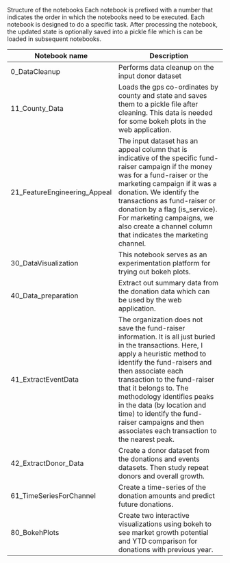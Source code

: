 Structure of the notebooks
Each notebook is prefixed with a number that indicates the order in which the notebooks need to be executed. Each notebook is designed to do a specific task. After processing the notebook, the updated state is optionally saved into a pickle file which is can be loaded in subsequent notebooks.

Notebook name|Description|
-------------|-------------|
0_DataCleanup|Performs data cleanup on the input donor dataset
11_County_Data|Loads the gps co-ordinates by county and state and saves them to a pickle file after cleaning. This data is needed for some bokeh plots in the web application.
21_FeatureEngineering_Appeal|The input dataset has an appeal column that is indicative of the specific fund-raiser campaign if the money was for a fund-raiser or the marketing campaign if it was a donation. We identify the transactions as fund-raiser or donation by a flag (is_service). For marketing campaigns, we also create a channel column that indicates the marketing channel.
30_DataVisualization|This notebook serves as an experimentation platform for trying out bokeh plots.
40_Data_preparation|Extract out summary data from the donation data which can be used by the web application.
41_ExtractEventData|The organization does not save the fund-raiser information. It is all just buried in the transactions. Here, I apply a heuristic method to identify the fund-raisers and then associate each transaction to the fund-raiser that it belongs to. The methodology identifies peaks in the data (by location and time) to identify the fund-raiser campaigns and then associates each transaction to the nearest peak.
42_ExtractDonor_Data|Create a donor dataset from the donations and events datasets. Then study repeat donors and overall growth.
61_TimeSeriesForChannel|Create a time-series of the donation amounts and predict future donations.
80_BokehPlots|Create two interactive visualizations using bokeh to see market growth potential and YTD comparison for donations with previous year.
